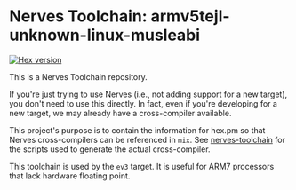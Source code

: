 # Nerves Toolchain: armv5tejl-unknown-linux-musleabi

[![Hex version](https://img.shields.io/hexpm/v/nerves_toolchain_armv5tejl_nerves_linux_musleabi.svg "Hex version")](https://hex.pm/packages/nerves_toolchain_armv5tejl_nerves_linux_musleabi)

This is a Nerves Toolchain repository.

If you're just trying to use Nerves (i.e., not adding support for a new
target), you don't need to use this directly. In fact, even if you're
developing for a new target, we may already have a cross-compiler available.

This project's purpose is to contain the information for hex.pm so that Nerves
cross-compilers can be referenced in `mix`. See
[nerves-toolchain](https://github.com/nerves-project/nerves-toolchain) for
the scripts used to generate the actual cross-compiler.

This toolchain is used by the `ev3` target. It is useful for ARM7 processors
that lack hardware floating point.

